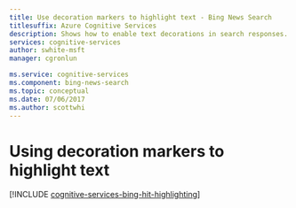 ```yaml
---
title: Use decoration markers to highlight text - Bing News Search
titlesuffix: Azure Cognitive Services
description: Shows how to enable text decorations in search responses.
services: cognitive-services
author: swhite-msft
manager: cgronlun

ms.service: cognitive-services
ms.component: bing-news-search
ms.topic: conceptual
ms.date: 07/06/2017
ms.author: scottwhi
---
```


# Using decoration markers to highlight text

[!INCLUDE [cognitive-services-bing-hit-highlighting](../../../includes/cognitive-services-bing-hit-highlighting.md)]